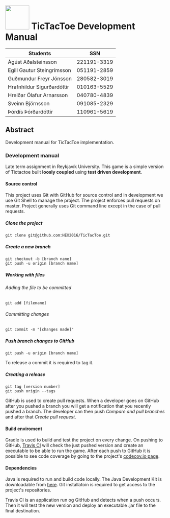 # <img src="http://www.ru.is/media/hr/skjol/default_white.png" width="75" height="75" /> TicTacToe Development Manual 

| Students                  | SSN         |
|---------------------------|:-----------:|
|Ágúst Aðalsteinsson        | 221191-3319 |
|Egill Gautur Steingrímsson | 051191-2859 |
|Guðmundur Freyr Jónsson    | 280582-3019 |
|Hrafnhildur Sigurðardóttir | 010163-5529 |
|Hreiðar Ólafur Arnarsson   | 040780-4839 |
|Sveinn Björnsson           | 091085-2329 |
|Þórdís Þórðardóttir        | 110961-5619 |

## Abstract

Development manual for TicTacToe implementation.

### Development manual

Late term assignment in Reykjavík University. 
This game is a simple version of Tictactoe built __loosly coupled__ using __test driven development__.

#### Source control

This project uses Git with GitHub for source control and in development we use Git Shell to manage the project.
The project enforces pull requests on master. Project generally uses Git command line except in the case of pull requests.

##### Clone the project
    git clone git@github.com:HEX2016/TicTacToe.git

##### Create a new branch
    git checkout -b [branch name]
    git push -u origin [branch name]

##### Working with files
###### Adding the file to be committed
    git add [filename]
###### Committing changes
    git commit -m "[changes made]"

##### Push branch changes to GitHub
    git push -u origin [branch name]

To release a commit it is required to tag it.

##### Creating a release
    git tag [version number]
    git push origin --tags

GitHub is used to create pull requests. When a developer goes on GitHub after you pushed a branch you will get a notification that you recently pushed a branch. The developer can then push _Compare and pull branches_ and after that _Create pull request_.

#### Build enviroment

Gradle is used to build and test the project on every change. On pushing to GitHub, [Travis CI](https://travis-ci.org/HEX2016/TicTacToe) will check the just pushed version and create an executable to be able to run the game.
After each push to GitHub it is possible to see code coverage by going to the project's [codecov.io page](https://codecov.io/gh/HEX2016/TicTacToe).

#### Dependencies

Java is required to run and build code locally. The Java Development Kit is downloadable from [here](http://www.oracle.com/technetwork/java/javase/downloads/index.html).
Git installatoin is required to get access to the project's repositories.

Travis CI is an application run og GitHub and detects when a push occurs. Then it will test the new version and deploy an executable .jar file to the final destination.

